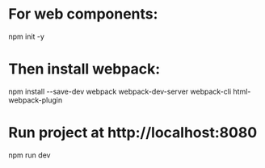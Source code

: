 # For web components:
npm init -y

# Then install webpack:
npm install --save-dev webpack webpack-dev-server webpack-cli html-webpack-plugin

# Run project at http://localhost:8080
npm run dev
